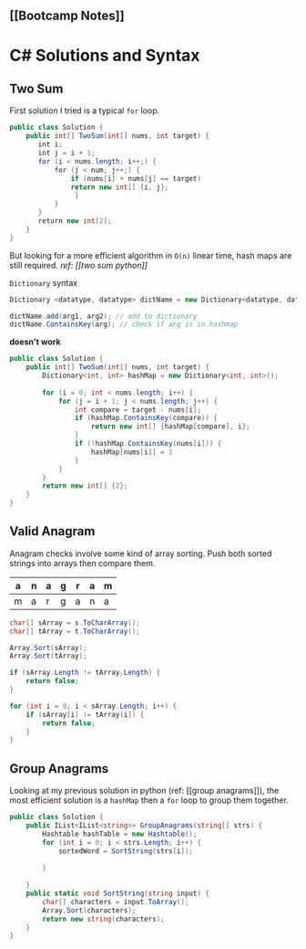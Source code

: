 [[Bootcamp Notes]]
---
# C# Solutions and Syntax
## Two Sum
First solution I tried is a typical `for` loop.
```csharp
public class Solution {
    public int[] TwoSum(int[] nums, int target) {
       int i;
       int j = i + 1;
       for (i < nums.length; i++;) {
           for (j < num; j++;) {
			   if (nums[i] + nums[j] == target)
			   return new int[] {i, j};
                }
           }
       }
       return new int[2];
    }
}
```


But looking for a more efficient algorithm in `O(n)` linear time, hash maps are still required.
*ref: [[two sum python]]*

`Dictionary` syntax
```csharp
Dictionary <datatype, datatype> dictName = new Dictionary<datatype, datatype>();

dictName.add(arg1, arg2); // add to dictionary
dictName.ContainsKey(arg); // check if arg is in hashmap
```

**doesn't work**
```csharp
public class Solution {
    public int[] TwoSum(int[] nums, int target) {
		Dictionary<int, int> hashMap = new Dictionary<int, int>();
	
		for (i = 0; int < nums.length; i++) {
			for (j = i + 1; j < nums.length; j++) {
				int compare = target - nums[i];
				if (hashMap.ContainsKey(compare)) {
					return new int[] {hashMap[compare], i};
				}
				if (!hashMap.ContainsKey(nums[i])) {
					hashMap[nums[i]] = 1
				}
			}
		}
		return new int[] {2};
    }
}
```

## Valid Anagram
Anagram checks involve some kind of array sorting. Push both sorted strings into arrays then compare them.

| a   | n   | a   | g   | r   | a   | m   |
| --- | --- | --- | --- | --- | --- | --- |
| m   | a    | r    | g    | a    | n    | a    |

```csharp
char[] sArray = s.ToCharArray();
char[] tArray = t.ToCharArray();

Array.Sort(sArray);
Array.Sort(tArray);

if (sArray.Length != tArray.Length) {
	return false;
}

for (int i = 0; i < sArray.Length; i++) {
	if (sArray[i] != tArray[i]) {
		return false;
	}
}
```

## Group Anagrams
Looking at my previous solution in python (ref: [[group anagrams]]), the most efficient solution is a `hashMap` then a `for` loop to group them together.

```csharp
public class Solution {
	public IList<IList<string>> GroupAnagrams(string[] strs) {
		Hashtable hashTable = new Hashtable();
		for (int i = 0; i < strs.Length; i++) {
			sortedWord = SortString(strs[i]);
			
		}
		
	}
	public static void SortString(string input) {
		char[] characters = input.ToArray();
		Array.Sort(characters);
		return new string(characters);
	}
}
```